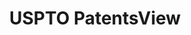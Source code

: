 ---
layout: default
bigquery: https://console.cloud.google.com/bigquery?p=patents-public-data&d=patentsview&page=dataset
citation: Attribution should be given to PatentsView for use, distribution, or derivative
  works.
code: https://github.com/CSSIP-AIR/PatentsView-Code-Snippets/
contributors: USPTO
cost: None
description: 'PatentsView includes US patent data including raw data (summaries, applications,
  pregrant applications), disambugations of inventors and assignees, and inventor
  gender estimates.  Also foreign priority data, # of figures and sheets, and government
  interest statements.'
documentation: https://patentsview.org/query/builder-faqs
last_edit: Mon, 04 Apr 2022 19:02:57 GMT
location: https://patentsview.org/
maintained_by: USPTO
record_creation_timestamp: 12/2/2020 17:20:46
schema_fields: '[''lapse_of_patent'', ''state_fips'', ''citation_id'', ''series_code'',
  ''name'', ''status'', ''id'', ''attribution_status'', ''male_flag'', ''ipc_class'',
  ''field_title'', ''disamb_assignee_id_20200331'', ''sector_title'', ''classification_data_source'',
  ''abstract'', ''sequence'', ''county'', ''assignee_id'', ''rawassignee_id'', ''section_id'',
  ''num_claims'', ''reldocno'', ''f102_date'', ''name_last'', ''section'', ''disamb_inventor_id_20180528'',
  ''_371_date'', ''subgroup_id'', ''subclass_id'', ''rawlocation_id'', ''country'',
  ''male'', ''rule_47'', ''deceased'', ''applicant_type'', ''disamb_inventor_id_20171003'',
  ''category_id'', ''latin_name'', ''classification_level'', ''application_id'', ''country_transformed'',
  ''designation'', ''subclass'', ''f371_date'', ''uuid'', ''group'', ''ipc_version_indicator'',
  ''organization_id'', ''disamb_inventor_id_20170808'', ''disamb_inventor_id_20170307'',
  ''fname'', ''variety'', ''disamb_assignee_id_20200929'', ''subgroup'', ''length'',
  ''subcategory_id'', ''gi_statement'', ''mainclass_id'', ''disamb_assignee_id_20200630'',
  ''disamb_inventor_id_20200331'', ''publication_number'', ''category'', ''disamb_assignee_id_20190820'',
  ''location_id'', ''field_id'', ''classification_value'', ''rawinventor_id'', ''num'',
  ''disamb_inventor_id_20191008'', ''text'', ''city'', ''name_first'', ''group_id'',
  ''dependent'', ''disamb_assignee_id_20191008'', ''level_three'', ''disamb_inventor_id_20201229'',
  ''inventor_id'', ''disamb_assignee_id_20191231'', ''state'', ''county_fips'', ''disamb_inventor_id_20200929'',
  ''main_group'', ''patent_id'', ''latitude'', ''action_date'', ''kind'', ''title'',
  ''disamb_inventor_id_20171226'', ''symbol_position'', ''term_grant'', ''role'',
  ''level_two'', ''lawyer_id'', ''level_one'', ''subsection_id'', ''doctype'', ''lname'',
  ''rel_id'', ''disamb_assignee_id_20181127'', ''relkind'', ''disclaimer_date'', ''type'',
  ''classification_status'', ''disamb_inventor_id_20181127'', ''date'', ''disamb_assignee_id_20190312'',
  ''latlong'', ''term_disclaimer'', ''_102_date'', ''num_sheets'', ''num_figures'',
  ''longitude'', ''organization'', ''term_extension'', ''withdrawn'', ''disamb_inventor_id_20200630'',
  ''contract_award_number'', ''number'', ''disamb_inventor_id_20190312'', ''filename'',
  ''exemplary'', ''disamb_inventor_id_20191231'', ''disamb_inventor_id_20190820'',
  ''doc_type'']'
shortname: patentsview
tags:
- disambiguation
- United States
- gender
terms_of_use: Creative Commons Attribution 4.0 International License.
timeframe: 1963-1999
title: USPTO PatentsView
uuid: cf1780b1-e265-4e49-8d1d-83b9cfe0fd9a
---